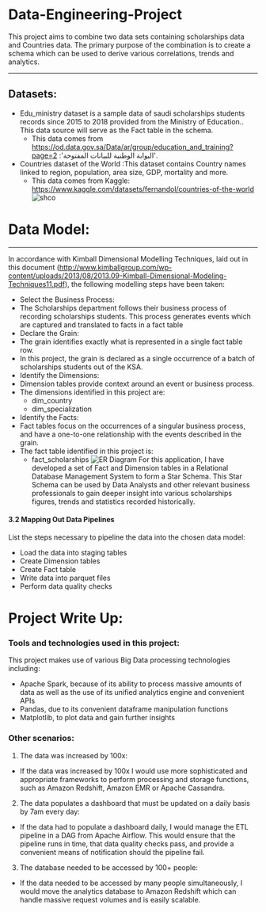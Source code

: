 # Data-Engineering-Project
This project aims to combine two data sets containing scholarships data and Countries data. The primary purpose of the combination is to create a schema which can be used to derive various correlations, trends and analytics. 
_________________________________________________________________________________________________________________________________________________________________________________________
## Datasets:
- Edu_ministry dataset is a sample data of saudi scholarships students records since 2015 to 2018 provided from the Ministry of Education.. This data source will serve as the Fact table in the schema.
  - This data comes from https://od.data.gov.sa/Data/ar/group/education_and_training?page=2 :'البوابة الوطنية للبيانات المفتوحة'.
- Countries dataset of the World :This dataset contains Country names linked to region, population, area size, GDP, mortality and more.
  - This data comes from Kaggle: https://www.kaggle.com/datasets/fernandol/countries-of-the-world
![shco](https://user-images.githubusercontent.com/127024138/223195693-8310b14b-9054-42fd-928d-58b47ca9cb6a.PNG)
# Data Model:
_________________________________________________________________________________________________________________________________________________________________________________________

In accordance with Kimball Dimensional Modelling Techniques, laid out in this document (http://www.kimballgroup.com/wp-content/uploads/2013/08/2013.09-Kimball-Dimensional-Modeling-Techniques11.pdf), the following modelling steps have been taken:

- Select the Business Process:
 - The Scholarships department follows their business process of recording scholarships students. This process generates events which are captured and translated to facts in a fact table
- Declare the Grain:
 - The grain identifies exactly what is represented in a single fact table row.
 - In this project, the grain is declared as a single occurrence of a batch of scholarships students out of the KSA.
- Identify the Dimensions:
 - Dimension tables provide context around an event or business process.
 - The dimensions identified in this project are:
   - dim_country
   - dim_specialization
- Identify the Facts:
 - Fact tables focus on the occurrences of a singular business process, and have a one-to-one relationship with the events described in the grain.
 - The fact table identified in this project is:
   - fact_scholarships
   ![ER Diagram](https://user-images.githubusercontent.com/127024138/223195971-5d863c46-8c1b-4a64-ad53-5af01d9073f8.PNG)
For this application, I have developed a set of Fact and Dimension tables in a Relational Database Management System to form a Star Schema. This Star Schema can be used by Data Analysts and other relevant business professionals to gain deeper insight into various scholarships figures, trends and statistics recorded historically.


#### 3.2 Mapping Out Data Pipelines
List the steps necessary to pipeline the data into the chosen data model:
 - Load the data into staging tables
 - Create Dimension tables
 - Create Fact table
 - Write data into parquet files
 - Perform data quality checks
# Project Write Up:
### Tools and technologies used in this project:
 This project makes use of various Big Data processing technologies including:
  - Apache Spark, because of its ability to process massive amounts of data as well as the use of its unified analytics engine and convenient APIs
  - Pandas, due to its convenient dataframe manipulation functions
  - Matplotlib, to plot data and gain further insights
### Other scenarios:
 1. The data was increased by 100x:
   - If the data was increased by 100x I would use more sophisticated and appropriate frameworks to perform processing and storage functions, such as Amazon Redshift, Amazon EMR or Apache Cassandra.
 2. The data populates a dashboard that must be updated on a daily basis by 7am every day:
   - If the data had to populate a dashboard daily, I would manage the ETL pipeline in a DAG from Apache Airflow. This would ensure that the pipeline runs in time, that data quality checks pass, and provide a convenient means of notification should the pipeline fail.
 3. The database needed to be accessed by 100+ people:
   - If the data needed to be accessed by many people simultaneously, I would move the analytics database to Amazon Redshift which can handle massive request volumes and is easily scalable.
